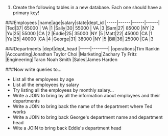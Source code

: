 1. Create the following tables in a new database. Each one should have a primary key!


###Employees
|name|age|salary|state|dept_id
|-----|------|------|------|
|Ted|37| 65000 | VA |1
|Sally|30| 55000 | VA |3
|Sam|27| 85000 |NY |2
|Yu|25| 55000 |CA |2
|Eddie|25| 35000 |NY |5
|Matt|22| 45000 |CA |1
|Yu|25| 40000 |CA |4
|George|31| 38000 |NY |5
|Bill|36| 25000 |CA |3


###Departments
|dept|dept_head
|-----|--------|
|operations|Tim Rankin
|Accounting|Jonathan Taylor Choi
|Marketing|Zachary Ty Fritz
|Engineering|Taran Noah Smith
|Sales|James Harden


###Now write queries to...
 - List all the employees by age
 - List all the employees by salary
  - Try listing all the employees by monthly salary...
 - Write a JOIN to bring by all the information about employees and their departments
 - Write a JOIN to bring back the name of the department where Ted works
 - Write a JOIN to bring back George's department name and department head
 - Wite a JOIN to bring back Eddie's department head